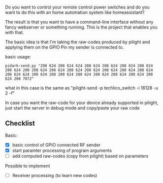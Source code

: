 Do you want to control your remote control power switches and do you want to do this with an home automation system like homeassistant?

The result is that you want to have a command-line interface without any fancy webserver or something running.
This is the project that enables you with that.

The basic idea is that I'm taking the raw-codes produced by pilight and applying them on the GPIO Pin my sender is connected to.

basic usage:
```
pidark-send.py "208 624 208 624 624 208 624 208 624 208 624 208 624 208 624 208 208 624 208 624 208 624 208 624 208 624 208 624 208 624 208 624 624 208 624 208 208 624 208 624 208 624 208 624 208 624 208 624 208 7072"
```
what in this case is the same as "pilight-send -p techlico_switch -i 16128 -u 2 -f"

In case you want the raw-code for your device already supported in pilight, just start the server in debug mode and copy/paste your raw code

Checklist
---------------
Basic:
- [x] basic control of GPIO connected RF sender
- [x] start paramter processing of program arguments
- [ ] add computed raw-codes (copy from pilight) based on parameters

Possible to implement
- [ ] Receiver processing (to learn new codes)
